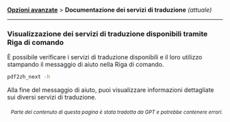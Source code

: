 [**Opzioni avanzate**](./introduction.md) > **Documentazione dei servizi di traduzione** _(attuale)_

---

### Visualizzazione dei servizi di traduzione disponibili tramite Riga di comando

È possibile verificare i servizi di traduzione disponibili e il loro utilizzo stampando il messaggio di aiuto nella Riga di comando.

```bash
pdf2zh_next -h
```

Alla fine del messaggio di aiuto, puoi visualizzare informazioni dettagliate sui diversi servizi di traduzione.

<div align="right"> 
<h6><small>Parte del contenuto di questa pagina è stata tradotta da GPT e potrebbe contenere errori.</small></h6>